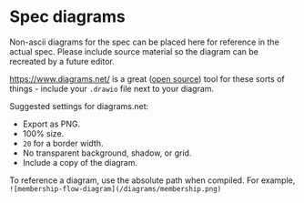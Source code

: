 # Spec diagrams

Non-ascii diagrams for the spec can be placed here for reference in the actual spec.
Please include source material so the diagram can be recreated by a future editor.

https://www.diagrams.net/ is a great ([open source](https://github.com/jgraph/drawio))
tool for these sorts of things - include your `.drawio` file next to your diagram.

Suggested settings for diagrams.net:
* Export as PNG.
* 100% size.
* `20` for a border width.
* No transparent background, shadow, or grid.
* Include a copy of the diagram.

To reference a diagram, use the absolute path when compiled. For example,
`![membership-flow-diagram](/diagrams/membership.png)`
